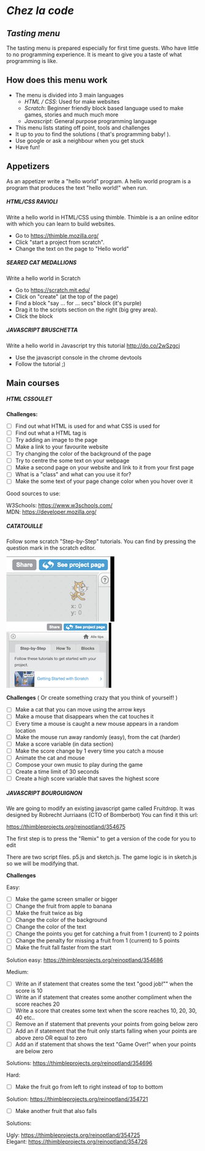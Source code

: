 # *Chez la code*

## *Tasting menu*

The tasting menu is prepared especially for first time guests. Who have little to no programming experience. It is meant to give you a taste of what programming is like.

## How does this menu work

* The menu is divided into 3 main languages
  * *HTML / CSS*: Used for make websites
  * *Scratch*: Beginner friendly block based language used to make games, stories and much much more
  * *Javascript*: General purpose programming language  
* This menu lists stating off point, tools and challenges
* It up to *you* to find the solutions ( that's programming baby! ).
* Use google or ask a neighbour when you get stuck
* Have fun!

## Appetizers

As an appetizer write a "hello world" program. A hello world program is a program that produces the text "hello world!" when run.

##### HTML/CSS RAVIOLI
Write a hello world in HTML/CSS using thimble. Thimble is a an online editor with which you can learn to build websites.
* Go to https://thimble.mozilla.org/
* Click "start a project from scratch".
* Change the text on the page to "Hello world"

##### SEARED CAT MEDALLIONS

Write a hello world in Scratch
* Go to https://scratch.mit.edu/
* Click on "create" (at the top of the page)
* Find a block "say ... for ... secs" block (it's purple)
* Drag it to the scripts section on the right (big grey area).
* Click the block

##### JAVASCRIPT BRUSCHETTA

Write a hello world in Javascript try this tutorial http://do.co/2wSzgcj

* Use the javascript console in the chrome devtools
* Follow the tutorial ;)

## Main courses

##### HTML CSSOULET

**Challenges:**
- [ ] Find out what HTML is used for and what CSS is used for
- [ ] Find out what a HTML tag is
- [ ] Try adding an image to the page
- [ ] Make a link to your favourite website
- [ ] Try changing the color of the background of the page
- [ ] Try to centre the some text on your webpage
- [ ] Make a second page on your website and link to it from your first page
- [ ] What is a "class" and what can you use it for?
- [ ] Make the some text of your page change color when you hover over it

Good sources to use:

W3Schools: https://www.w3schools.com/  
MDN: https://developer.mozilla.org/

##### CATATOUILLE
Follow some scratch "Step-by-Step" tutorials. You can find by pressing the question mark in the scratch editor.

![Help Closed](./images/help_closed.png)
![Help Open](./images/help_open.png)

**Challenges** ( Or create something crazy that you think of yourself! )

- [ ] Make a cat that you can move using the arrow keys
- [ ] Make a mouse that disappears when the cat touches it
- [ ] Every time a mouse is caught a new mouse appears in a random location
- [ ] Make the mouse run away randomly (easy), from the cat (harder)
- [ ] Make a score variable (in data section)
- [ ] Make the score change by 1 every time you catch a mouse
- [ ] Animate the cat and mouse
- [ ] Compose your own music to play during the game
- [ ] Create a time limit of 30 seconds
- [ ] Create a high score variable that saves the highest score

##### JAVASCRIPT BOURGUIGNON
We are going to modify an existing javascript game called Fruitdrop. It was designed by Robrecht Jurriaans (CTO of Bomberbot) You can find it this url:

https://thimbleprojects.org/reinoptland/354675

The first step is to press the "Remix" to get a version of the code for you to edit

There are two script files. p5.js and sketch.js. The game logic is in sketch.js so we will be modifying that.

**Challenges**

Easy:
- [ ] Make the game screen smaller or bigger
- [ ] Change the fruit from apple to banana
- [ ] Make the fruit twice as big
- [ ] Change the color of the background
- [ ] Change the color of the text
- [ ] Change the points you get for catching a fruit from 1 (current) to 2 points
- [ ] Change the penalty for missing a fruit from 1 (current) to 5 points
- [ ] Make the fruit fall faster from the start

Solution easy: https://thimbleprojects.org/reinoptland/354686

Medium:
- [ ] Write an if statement that creates some the text "good job!"" when the score is 10
- [ ] Write an if statement that creates some another compliment when the score reaches 20
- [ ] Write a score that creates some text when the score reaches 10, 20, 30, 40 etc..
- [ ] Remove an if statement that prevents your points from going below zero
- [ ] Add an if statement that the fruit only starts falling when your points are above zero OR equal to zero
- [ ] Add an if statement that shows the text "Game Over!" when your points are below zero

Solutions:
 https://thimbleprojects.org/reinoptland/354696

Hard:

- [ ] Make the fruit go from left to right instead of top to bottom

Solution: https://thimbleprojects.org/reinoptland/354721

- [ ] Make another fruit that also falls

Solutions:

Ugly: https://thimbleprojects.org/reinoptland/354725  
Elegant: https://thimbleprojects.org/reinoptland/354726
